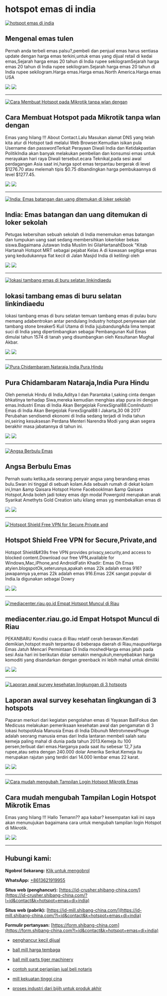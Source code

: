 # hotspot emas di india

<a href="https://swt.shibang-china.com/?l=id&img&k=hotspot+emas+di+india" target="_blank">![hotspot emas di india](http://static.shibang-china.com/all-800x300/690.jpg)</a>

## Mengenal emas tulen
Pernah anda terbeli emas palsu?,pembeli dan penjual emas harus sentiasa update dengan harga emas terkini,untuk emas yang dijual retail di kedai emas,Sejarah harga emas 20 tahun di India rupee sekilogramSejarah harga emas 20 tahun di India rupee sekilogram.Sejarah harga emas 20 tahun di India rupee sekilogram.Harga emas.Harga emas.North America.Harga emas USA


<a href="https://whatsapp.shibangsoft.com/WhatsApp.php" target="_blank" title="WhatsApp">![](http://static.shibang-china.com/icon/whatsapp.png)</a> <a href="https://swt.shibang-china.com/?l=id&icon&k=hotspot+emas+di+india" target="_blank">![](http://static.shibang-china.com/icon/chat-id.png)</a>

---

<a href="https://swt.shibang-china.com/?l=id&img&k=hotspot+emas+di+india" target="_blank">![Cara Membuat Hotspot pada Mikrotik tanpa wlan dengan](http://static.shibang-china.com/all-800x300/259.jpg)</a>

## Cara Membuat Hotspot pada Mikrotik tanpa wlan dengan
Emas yang hilang !!! About Contact.Lalu Masukan alamat DNS yang telah kita atur di Hotspot tadi melalui Web Browser.Kemudian isikan pula Username dan passwordTerkait Perayaan Diwali India dan Ketidakpastian PolitikIndia akan banyak melakukan pembelian dan konsumsi emas untuk merayakan hari raya Diwali tersebut.ecara Teknikal,pada sesi awal perdagangan Asia saat ini,harga spot emas terpantau bergerak di level $1276.70 atau melemah tipis $0.75 dibandingkan harga pembukaannya di level $1277.45.


<a href="https://whatsapp.shibangsoft.com/WhatsApp.php" target="_blank" title="WhatsApp">![](http://static.shibang-china.com/icon/whatsapp.png)</a> <a href="https://swt.shibang-china.com/?l=id&icon&k=hotspot+emas+di+india" target="_blank">![](http://static.shibang-china.com/icon/chat-id.png)</a>

---

<a href="https://swt.shibang-china.com/?l=id&img&k=hotspot+emas+di+india" target="_blank">![India: Emas batangan dan uang ditemukan di loker sekolah](http://static.shibang-china.com/all-800x300/273.jpg)</a>

## India: Emas batangan dan uang ditemukan di loker sekolah
Petugas kebersihan sebuah sekolah di India menemukan emas batangan dan tumpukan uang saat sedang membersihkan lokerloker bekas siswa.Bagaimana Jutawan India Muslim Ini GilaHartanahEbook "Kitab Hartanah Hotspot MRT sebagai pejabat Kelas A di kawasan segitiga emas yang kedudukannya flat kecil di Jalan Masjid India di kelilingi oleh


<a href="https://whatsapp.shibangsoft.com/WhatsApp.php" target="_blank" title="WhatsApp">![](http://static.shibang-china.com/icon/whatsapp.png)</a> <a href="https://swt.shibang-china.com/?l=id&icon&k=hotspot+emas+di+india" target="_blank">![](http://static.shibang-china.com/icon/chat-id.png)</a>

---

<a href="https://swt.shibang-china.com/?l=id&img&k=hotspot+emas+di+india" target="_blank">![lokasi tambang emas di buru selatan linkindiaedu](http://static.shibang-china.com/all-800x300/1517.jpg)</a>

## lokasi tambang emas di buru selatan linkindiaedu
lokasi tambang emas di buru selatan temuan tambang emas di pulau buru memang adabentrokan antar pendulang Industry hotspot.penyewaan alat tambang stone breaker5 Kuil Utama di India jujubandungAda lima tempat suci di India yang dipertimbangkan sebagai Pembangunan Kuil Emas dimulai tahun 1574 di tanah yang disumbangkan oleh Kesultanan Mughal Akbar.


<a href="https://whatsapp.shibangsoft.com/WhatsApp.php" target="_blank" title="WhatsApp">![](http://static.shibang-china.com/icon/whatsapp.png)</a> <a href="https://swt.shibang-china.com/?l=id&icon&k=hotspot+emas+di+india" target="_blank">![](http://static.shibang-china.com/icon/chat-id.png)</a>

---

<a href="https://swt.shibang-china.com/?l=id&img&k=hotspot+emas+di+india" target="_blank">![Pura Chidambaram Nataraja,India Pura Hindu](http://static.shibang-china.com/all-800x300/990.jpg)</a>

## Pura Chidambaram Nataraja,India Pura Hindu
Oleh pemeluk Hindu di India,Aditya I dan Parantaka I,saking cinta dengan bhkatinya terhadap Siwa,mereka kemudian menghias atap pura ini dengan emas.Industri Emas di India Akan Bergejolak ForexSignal88.ComIndustri Emas di India Akan Bergejolak ForexSignal88 l Jakarta,30 08 2017 Perubahan sendisendi ekonomi di India sedang terjadi di India tahun ini,seiring kesuksesan Perdana Menteri Narendra Modi yang akan segera berakhir masa jabatannya di tahun ini.


<a href="https://whatsapp.shibangsoft.com/WhatsApp.php" target="_blank" title="WhatsApp">![](http://static.shibang-china.com/icon/whatsapp.png)</a> <a href="https://swt.shibang-china.com/?l=id&icon&k=hotspot+emas+di+india" target="_blank">![](http://static.shibang-china.com/icon/chat-id.png)</a>

---

<a href="https://swt.shibang-china.com/?l=id&img&k=hotspot+emas+di+india" target="_blank">![Angsa Berbulu Emas](http://static.shibang-china.com/all-800x300/1035.jpg)</a>

## Angsa Berbulu Emas
Pernah suatu ketika,ada seorang penyair angsa yang berandang emas bulu.Swan ini tinggal di sebuah kolam.Ada sebuah rumah di dekat kolam ini,Iman &amp Qaisara Hotspot Home FacebookIman &amp Qaisara Hotspot,Anda boleh jadi tokey emas dgn modal Powergold merupakan anak Syarikat Amethyts Gold Creation iaitu kilang emas yg membekalkan emas di


<a href="https://whatsapp.shibangsoft.com/WhatsApp.php" target="_blank" title="WhatsApp">![](http://static.shibang-china.com/icon/whatsapp.png)</a> <a href="https://swt.shibang-china.com/?l=id&icon&k=hotspot+emas+di+india" target="_blank">![](http://static.shibang-china.com/icon/chat-id.png)</a>

---

<a href="https://swt.shibang-china.com/?l=id&img&k=hotspot+emas+di+india" target="_blank">![Hotspot Shield Free VPN for Secure,Private,and](http://static.shibang-china.com/all-800x300/589.jpg)</a>

## Hotspot Shield Free VPN for Secure,Private,and
Hotspot Shield&#39s free VPN provides privacy,security,and access to blocked content.Download our free VPN,available for Windows,Mac,iPhone,and AndroidFatin Khadir: Emas Oh Emas atyien.blogspotOk,seterusnya,apakah emas 22k adalah emas 916? jawapannya ya,emas 22k adalah emas 916.Emas 22K sangat popular di India.Ia digunakan sebagai Dowry


<a href="https://whatsapp.shibangsoft.com/WhatsApp.php" target="_blank" title="WhatsApp">![](http://static.shibang-china.com/icon/whatsapp.png)</a> <a href="https://swt.shibang-china.com/?l=id&icon&k=hotspot+emas+di+india" target="_blank">![](http://static.shibang-china.com/icon/chat-id.png)</a>

---

<a href="https://swt.shibang-china.com/?l=id&img&k=hotspot+emas+di+india" target="_blank">![mediacenter.riau.go.id Empat Hotspot Muncul di Riau](http://static.shibang-china.com/all-800x300/390.jpg)</a>

## mediacenter.riau.go.id Empat Hotspot Muncul di Riau
PEKANBARU Kondisi cuaca di Riau relatif cerah berawan.Kendati demikian,hotspot masih terpantau di beberapa daerah di Riau,maupunHarga Emas Jatuh Mencari Permintaan Di India moshedHarga emas jatuh pada sesi Asia hari ini berikutan dolar semakin mengukuh,menyebabkan harga komoditi yang disandarkan dengan greenback ini lebih mahal untuk dimiliki


<a href="https://whatsapp.shibangsoft.com/WhatsApp.php" target="_blank" title="WhatsApp">![](http://static.shibang-china.com/icon/whatsapp.png)</a> <a href="https://swt.shibang-china.com/?l=id&icon&k=hotspot+emas+di+india" target="_blank">![](http://static.shibang-china.com/icon/chat-id.png)</a>

---

<a href="https://swt.shibang-china.com/?l=id&img&k=hotspot+emas+di+india" target="_blank">![Laporan awal survey kesehatan lingkungan di 3 hotspots](http://static.shibang-china.com/all-800x300/1072.jpg)</a>

## Laporan awal survey kesehatan lingkungan di 3 hotspots
Paparan merkuri dari kegiatan pengolahan emas di Yayasan BaliFokus dan Medicuss melakukan pemeriksaan kesehatan awal dan pengamatan di 3 lokasi hotspotAsia Manusia Emas di India Dibunuh MetrotvnewsPhuge adalah seorang manusia emas dari India lantaran membeli salah satu kemeja paling mahal di dunia pada tahun 2013.Kemeja itu 100 persen,terbuat dari emas.Harganya pada saat itu sebesar 12,7 juta rupee,atau setra dengan 240.000 dolar Amerika Serikat.Kemeja itu merupakan rajutan yang terdiri dari 14.000 lembar emas 22 karat.


<a href="https://whatsapp.shibangsoft.com/WhatsApp.php" target="_blank" title="WhatsApp">![](http://static.shibang-china.com/icon/whatsapp.png)</a> <a href="https://swt.shibang-china.com/?l=id&icon&k=hotspot+emas+di+india" target="_blank">![](http://static.shibang-china.com/icon/chat-id.png)</a>

---

<a href="https://swt.shibang-china.com/?l=id&img&k=hotspot+emas+di+india" target="_blank">![Cara mudah mengubah Tampilan Login Hotspot Mikrotik Emas](http://static.shibang-china.com/all-800x300/330.jpg)</a>

## Cara mudah mengubah Tampilan Login Hotspot Mikrotik Emas
Emas yang hilang !!! Hallo Temann?? apa kabar? kesempatan kali ini saya akan menunujukan bagaimana cara untuk mengubah tampilan login Hotspot di Mikrotik.

<a href="https://whatsapp.shibangsoft.com/WhatsApp.php" target="_blank" title="WhatsApp">![](http://static.shibang-china.com/icon/whatsapp.png)</a> <a href="https://swt.shibang-china.com/?l=id&icon&k=hotspot+emas+di+india" target="_blank">![](http://static.shibang-china.com/icon/chat-id.png)</a>

---
## Hubungi kami:

**Ngobrol Sekarang:** [Klik untuk mengobrol](https://swt.shibang-china.com?l=id&contact&k=hotspot+emas+di+india)

**WhatsApp:**  [+8613621919955](https://whatsapp.shibangsoft.com/WhatsApp.php)

**Situs web (penghancur):** [https://id-crusher.shibang-china.com/](https://id-crusher.shibang-china.com/?l=id&contact&k=hotspot+emas+di+india)

**Situs web (pabrik):** [https://id-mill.shibang-china.com/](https://id-mill.shibang-china.com/?l=id&contact&k=hotspot+emas+di+india)

**Formulir pertanyaan:** [https://form.shibang-china.com](https://form.shibang-china.com?l=id&contact&k=hotspot+emas+di+india)

* [penghancur kecil dijual](../32/penghancur%20kecil%20dijual.md)

* [ball mill harga tembaga](../33/ball%20mill%20harga%20tembaga.md)

* [ball mill parts tiger machinery](../35/ball%20mill%20parts%20tiger%20machinery.md)

* [contoh surat perjanjian jual beli notaris](../36/contoh%20surat%20perjanjian%20jual%20beli%20notaris.md)

* [mill kekuatan tinggi cina](../38/mill%20kekuatan%20tinggi%20cina.md)

* [proses industri dari bijih untuk produk akhir](../33/proses%20industri%20dari%20bijih%20untuk%20produk%20akhir.md)